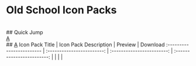 # Old School Icon Packs
<br>
## Quick Jump <br>
<a href='#a'>A</a>
<br>
## <a href='#a'>A</a>
Icon Pack Title                  | Icon Pack Description               | Preview             | Download 
:------------------------ | :------------------------: | :------------------------: | :------------------------:
| | | |